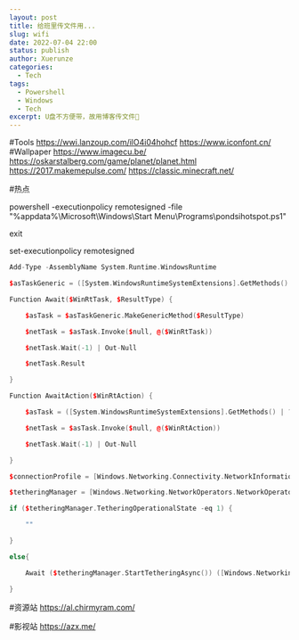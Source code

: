 ```yaml
---
layout: post
title: 给班里传文件用...
slug: wifi
date: 2022-07-04 22:00
status: publish
author: Xuerunze
categories: 
  - Tech
tags:
  - Powershell
  - Windows
  - Tech
excerpt: U盘不方便带，故用博客传文件🤣
---
```



#Tools
https://wwi.lanzoup.com/ilO4i04hohcf
https://www.iconfont.cn/
#Wallpaper
https://www.imagecu.be/
https://oskarstalberg.com/game/planet/planet.html
https://2017.makemepulse.com/
https://classic.minecraft.net/

#热点


powershell -executionpolicy remotesigned -file "%appdata%\Microsoft\Windows\Start Menu\Programs\pondsihotspot.ps1"  

exit


set-executionpolicy remotesigned


```cpp
Add-Type -AssemblyName System.Runtime.WindowsRuntime 

$asTaskGeneric = ([System.WindowsRuntimeSystemExtensions].GetMethods() | ? { $_.Name -eq 'AsTask' -and $_.GetParameters().Count -eq 1 -and $_.GetParameters()[0].ParameterType.Name -eq 'IAsyncOperation`1' })[0] 

Function Await($WinRtTask, $ResultType) { 

    $asTask = $asTaskGeneric.MakeGenericMethod($ResultType) 

    $netTask = $asTask.Invoke($null, @($WinRtTask)) 

    $netTask.Wait(-1) | Out-Null 

    $netTask.Result 

} 

Function AwaitAction($WinRtAction) { 

    $asTask = ([System.WindowsRuntimeSystemExtensions].GetMethods() | ? { $_.Name -eq 'AsTask' -and $_.GetParameters().Count -eq 1 -and !$_.IsGenericMethod })[0] 

    $netTask = $asTask.Invoke($null, @($WinRtAction)) 

    $netTask.Wait(-1) | Out-Null 

} 

$connectionProfile = [Windows.Networking.Connectivity.NetworkInformation,Windows.Networking.Connectivity,ContentType=WindowsRuntime]::GetInternetConnectionProfile() 

$tetheringManager = [Windows.Networking.NetworkOperators.NetworkOperatorTetheringManager,Windows.Networking.NetworkOperators,ContentType=WindowsRuntime]::CreateFromConnectionProfile($connectionProfile) 

if ($tetheringManager.TetheringOperationalState -eq 1) { 

    "" 

} 

else{ 

    Await ($tetheringManager.StartTetheringAsync()) ([Windows.Networking.NetworkOperators.NetworkOperatorTetheringOperationResult]) 

}
```

#资源站
https://al.chirmyram.com/

#影视站
https://azx.me/

